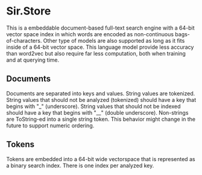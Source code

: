 # Sir.Store

This is a embeddable document-based full-text search engine with a 64-bit vector space index 
in which words are encoded as non-continuous bags-of-characters. Other type of models are also supported as long as 
it fits inside of a 64-bit vector space.
This language model provide less accuracy than word2vec but also require far less computation, both when training and at querying time.

## Documents

Documents are separated into keys and values. 
String values are tokenized. 
String values that should not be analyzed (tokenized) should have a key that begins with "_" (underscore).
String values that should not be indexed should have a key that begins with "__" (double underscore).
Non-strings are ToString-ed into a single string token. This behavior might change in the future to support numeric ordering. 

## Tokens

Tokens are embedded into a 64-bit wide vectorspace that is represented as a binary search index. 
There is one index per analyzed key.